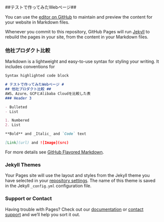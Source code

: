 ##テストで作ってみたWebページ##

You can use the [editor on GitHub](https://github.com/Abechjp/test/edit/gh-pages/index.md) to maintain and preview the content for your website in Markdown files.

Whenever you commit to this repository, GitHub Pages will run [Jekyll](https://jekyllrb.com/) to rebuild the pages in your site, from the content in your Markdown files.

### 他社プロダクト比較 ###

Markdown is a lightweight and easy-to-use syntax for styling your writing. It includes conventions for

```markdown
Syntax highlighted code block

# テストで作ってみたWebページ #
## 他社プロダクト比較 ##
AWS、Azure、GCPとAlibaba Cloudを比較した表
### Header 3

- Bulleted
- List

1. Numbered
2. List

**Bold** and _Italic_ and `Code` text

[Link](url) and ![Image](src)
```

For more details see [GitHub Flavored Markdown](https://guides.github.com/features/mastering-markdown/).

### Jekyll Themes

Your Pages site will use the layout and styles from the Jekyll theme you have selected in your [repository settings](https://github.com/Abechjp/test/settings/pages). The name of this theme is saved in the Jekyll `_config.yml` configuration file.

### Support or Contact

Having trouble with Pages? Check out our [documentation](https://docs.github.com/categories/github-pages-basics/) or [contact support](https://support.github.com/contact) and we’ll help you sort it out.
